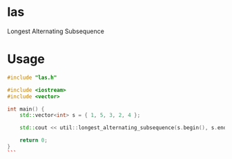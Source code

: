 las
===========

Longest Alternating Subsequence

Usage
=====

````cpp
#include "las.h"

#include <iostream>
#include <vector>

int main() {
    std::vector<int> s = { 1, 5, 3, 2, 4 };

    std::cout << util::longest_alternating_subsequence(s.begin(), s.end()) << std::endl;

    return 0;
}
```
